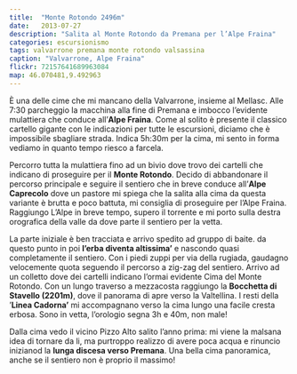 ```yaml
---
title:  "Monte Rotondo 2496m"
date:   2013-07-27
description: "Salita al Monte Rotondo da Premana per l’Alpe Fraina"
categories: escursionismo
tags: valvarrone premana monte rotondo valsassina
caption: "Valvarrone, Alpe Fraina"
flickr: 72157641689963084
map: 46.070481,9.492963
---
```


È una delle cime che mi mancano della Valvarrone, insieme al Mellasc. Alle 7:30 parcheggio la macchina alla fine di Premana e imbocco l’evidente mulattiera che conduce all’**Alpe Fraina**. Come al solito è presente il classico cartello gigante con le indicazioni per tutte le escursioni, diciamo che è impossibile sbagliare strada. Indica 5h:30m per la cima, mi sento in forma vediamo in quanto tempo riesco a farcela.

Percorro tutta la mulattiera fino ad un bivio dove trovo dei cartelli che indicano di proseguire per il **Monte Rotondo**. Decido di abbandonare il percorso principale e seguire il sentiero che in breve conduce all’**Alpe Caprecolo** dove un pastore mi spiega che la salita alla cima da questa variante è brutta e poco battuta, mi consiglia di proseguire per l’Alpe Fraina. Raggiungo L’Alpe in breve tempo, supero il torrente e mi porto sulla destra orografica della valle da dove parte il sentiero per la vetta.

La parte iniziale è ben tracciata e arrivo spedito ad gruppo di baite. da questo punto in poi **l’erba diventa altissima’** e nascondo quasi completamente il sentiero. Con i piedi zuppi per via della rugiada, gaudagno velocemente quota seguendo il percorso a zig-zag del sentiero. Arrivo ad un colletto dove dei cartelli indicano l’ormai evidente Cima del Monte Rotondo. Con un lungo traverso a mezzacosta raggiungo la **Bocchetta di Stavello (2201m)**, dove il panorama di apre verso la Valtellina. I resti della ’**Linea Cadorna’** mi accompagnano verso la cima lungo una facile cresta erbosa. Sono in vetta, l’orologio segna 3h e 40m, non male!

Dalla cima vedo il vicino Pizzo Alto salito l’anno prima: mi viene la malsana idea di tornare da li, ma purtroppo realizzo di avere poca acqua e rinuncio inizianod la **lunga discesa verso Premana**. Una bella cima panoramica, anche se il sentiero non è proprio il massimo!

